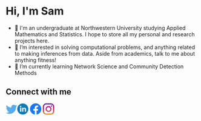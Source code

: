 # Hi, I'm Sam
- 👋 I'm an undergraduate at Northwestern University studying Applied Mathematics and Statistics. I hope to store all my personal and research projects here.
- 👀 I’m interested in solving computational problems, and anything related to making inferences from data. Aside from academics, talk to me about anything fitness!
- 🌱 I’m currently learning Network Science and Community Detection Methods

## Connect with me
<a href = https://twitter.com/ChianSamuel><img src="https://github.com/samuelchian/samuelchian/blob/main/twitter.png" width=30></a><a href = https://www.linkedin.com/in/samuel-chian><img src="https://github.com/samuelchian/samuelchian/blob/main/linkedin.png" width=30></a>  <a href = https://www.facebook.com/samuelhgchian/><img src="https://github.com/samuelchian/samuelchian/blob/main/facebook.png" width=30></a>  <a href = https://www.instagram.com/itsimpulse/><img src="https://github.com/samuelchian/samuelchian/blob/main/instagram.png" width=30></a>


<!---
samuelchian/samuelchian is a ✨ special ✨ repository because its `README.md` (this file) appears on your GitHub profile.
You can click the Preview link to take a look at your changes.
--->
